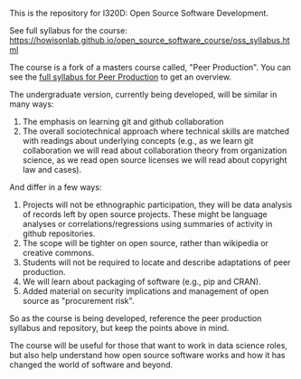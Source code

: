 This is the repository for I320D: Open Source Software Development.

See full syllabus for the course: https://howisonlab.github.io/open_source_software_course/oss_syllabus.html

The course is a fork of a masters course called, "Peer Production".  You can see the [full syllabus for Peer Production](https://jameshowison.github.io/peer_production_course/pp_syllabus.html) to get an overview.

The undergraduate version, currently being developed, will be similar in many ways:

1. The emphasis on learning git and github collaboration
2. The overall sociotechnical approach where technical skills are matched with readings about underlying concepts (e.g., as we learn git collaboration we will read about collaboration theory from organization science, as we read open source licenses we will read about copyright law and cases).

And differ in a few ways:

1. Projects will not be ethnographic participation, they will be data analysis of records left by open source projects.  These might be language analyses or correlations/regressions using summaries of activity in github repositories.
2. The scope will be tighter on open source, rather than wikipedia or creative commons.
3. Students will not be required to locate and describe adaptations of peer production.
4. We will learn about packaging of software (e.g., pip and CRAN).
5. Added material on security implications and management of open source as "procurement risk".

So as the course is being developed, reference the peer production syllabus and repository, but keep the points above in mind.

The course will be useful for those that want to work in data science roles, but also help understand how open source software works and how it has changed the world of software and beyond. 
